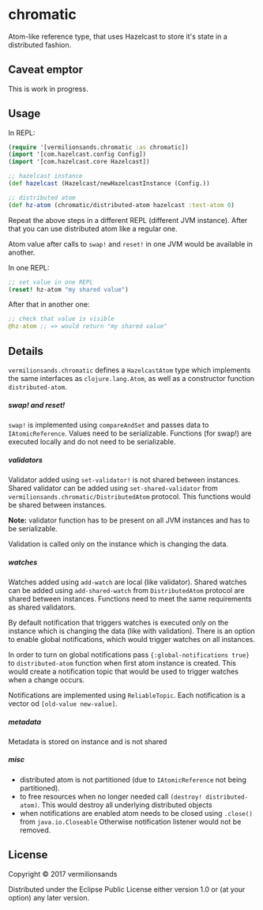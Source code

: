 # chromatic

Atom-like reference type, that uses Hazelcast to store it's state in a distributed fashion. 

## Caveat emptor

This is work in progress.

## Usage

In REPL:
```clj
(require '[vermilionsands.chromatic :as chromatic])
(import '[com.hazelcast.config Config])
(import '[com.hazelcast.core Hazelcast])

;; hazelcast instance
(def hazelcast (Hazelcast/newHazelcastInstance (Config.))

;; distributed atom
(def hz-atom (chromatic/distributed-atom hazelcast :test-atom 0)
```

Repeat the above steps in a different REPL (different JVM instance). After that you can use distributed atom like a regular one.  

Atom value after calls to `swap!` and `reset!` in one JVM would be available in another.

In one REPL:
```clj
;; set value in one REPL
(reset! hz-atom "my shared value")
```

After that in another one:
```clj
;; check that value is visible
@hz-atom ;; => would return "my shared value"
```

## Details

`vermilionsands.chromatic` defines a `HazelcastAtom` type which implements the same interfaces as `clojure.lang.Atom`, as well as a constructor function `distributed-atom`.
 
##### swap! and reset!

`swap!` is implemented using `compareAndSet` and passes data to `IAtomicReference`. Values need to be serializable.
Functions (for swap!) are executed locally and do not need to be serializable.

##### validators

Validator added using `set-validator!` is not shared between instances. Shared validator can be added using 
`set-shared-validator` from `vermilionsands.chromatic/DistributedAtom` protocol. This functions would be 
shared between instances.
  
**Note:** validator function has to be present on all JVM instances and has to be serializable.
    
Validation is called only on the instance which is changing the data.
 
##### watches
 
Watches added using `add-watch` are local (like validator). Shared watches can be added using `add-shared-watch` 
from `DistributedAtom` protocol are shared between instances. Functions need to meet the same requirements as shared validators.
  
By default notification that triggers watches is executed only on the instance which is changing the data (like with validation). 
There is an option to enable global notifications, which would trigger watches on all instances.
 
In order to turn on global notifications pass `{:global-notifications true}` to `distributed-atom` function when first atom instance is created.
This would create a notification topic that would be used to trigger watches when a change occurs.

Notifications are implemented using `ReliableTopic`. Each notification is a vector od `[old-value new-value]`.  
 
##### metadata

Metadata is stored on instance and is not shared

##### misc
  
* distributed atom is not partitioned (due to `IAtomicReference` not being partitioned).
* to free resources when no longer needed call `(destroy! distributed-atom)`. This would destroy all underlying distributed objects
* when notifications are enabled atom needs to be closed using `.close()` from `java.io.Closeable`
  Otherwise notification listener would not be removed. 
 

## License

Copyright © 2017 vermilionsands

Distributed under the Eclipse Public License either version 1.0 or (at
your option) any later version.
